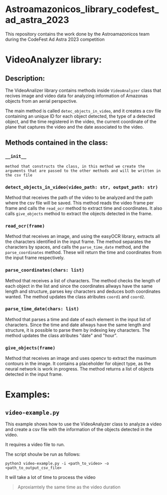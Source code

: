 # Astroamazonicos_library_codefest_ad_astra_2023
This repository contains the work done by the Astroamazonicos team during the CodeFest Ad Astra 2023 competition
# VideoAnalyzer library:
## Description:
The VideoAnalizer library contains methods inside `VideoAnalyzer` class that recives image and video data for analyzing information of Amazonas objects from an aerial perspective.

The main method is called `detec_objects_in_video`, and it creates a csv file containing an unique ID for each object detected, the type of a detected object, and the time registered in the video, the current coordinate of the plane that captures the video and the date associated to the video.
## Methods contained in the class:

### `__init__`
    method that constructs the class, in this method we create the arguments that are passed to the other methods and will be written in the csv file 
### `detect_objects_in_video(video_path: str, output_path: str)`

Method that receives the path of the video to be analyzed and the path where the csv file will be saved. This method reads the video frame per frame and calls the `read_ocr` method to extract time and coordinates. It also calls `give_objects` method to extract the objects detected in the frame.


### `read_ocr(frame)`

Method that receives an image, and using the easyOCR library, extracts all the characters identified in the input frame. The method separates the characters by spaces, and calls the `parse_time_date` method, and the `parse_coordinates` method. These will return the time and coordinates from the input frame respectively.

### `parse_coordinates(chars: list)`
Method that receives a list of characters. The method checks the length of each object in the list and since the coordinates allways have the same length and structure, parses key characters and deduces both coordinates wanted. The method updates the class atributes `coord1` and `coord2`.

### `parse_time_date(chars: list)`
Method that parses a time and date of each element in the  input list of characters. Since the time and date allways have the same length and structure, it is possible to parse them by indexing key characters. The method updates the class atributes "date" and "hour".

### `give_objects(frame)`

Method that receives an image and uses opencv to extract the maximum contours in the image. It contains a placeholder for object type, as the neural network is work in progress. The method returns a list of objects detected in the input frame.

# Examples:

## `video-example.py`

This example shows how to use the VideoAnalyzer class to analyze a video and create a csv file with the information of the objects detected in the video.

It requires a video file to run.

The script shoulw be run as follows:
```
python3 video-example.py -i <path_to_video> -o <path_to_output_csv_file>
```

It will take a lot of time to process the video
> Aproxiamtely the same time as the video duration

